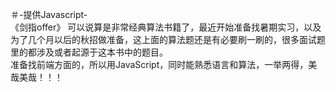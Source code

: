 ＃-提供Javascript-   
《剑指offer》 可以说算是非常经典算法书籍了，最近开始准备找暑期实习，以及为了几个月以后的秋招做准备，这上面的算法题还是有必要刷一刷的，很多面试题里的都涉及或者起源于这本书中的题目。  
准备找前端方面的，所以用JavaScript，同时能熟悉语言和算法，一举两得，美哉美哉！！！
